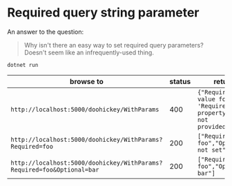 # Required query string parameter

An answer to the question:
> Why isn't there an easy way to set required query parameters? Doesn't seem like an infrequently-used thing.

`dotnet run`

browse to | status | return
 --- | --- | ---
`http://localhost:5000/doohickey/WithParams` | 400 | `{"Required":["A value for the 'Required' property was not provided."]}`
`http://localhost:5000/doohickey/WithParams?Required=foo` | 200 | `["Required: foo","Optional: not set"]`
`http://localhost:5000/doohickey/WithParams?Required=foo&Optional=bar` | 200 | `["Required: foo","Optional: bar"]`

